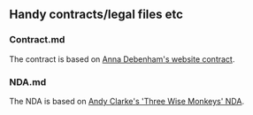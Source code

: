 ## Handy contracts/legal files etc

### Contract.md

The contract is based on [Anna Debenham's website contract](https://gist.github.com/maban/6098135).

### NDA.md

The NDA is based on [Andy Clarke's 'Three Wise Monkeys' NDA](https://gist.github.com/malarkey/4188969).